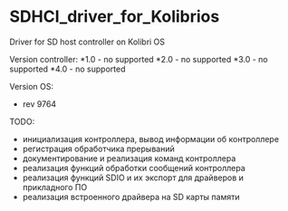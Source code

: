 # SDHCI_driver_for_Kolibrios

Driver for SD host controller on Kolibri OS

Version controller:
*1.0 - no supported
*2.0 - no supported 
*3.0 - no supported
*4.0 - no supported

Version OS: 
* rev 9764

TODO:
- инициализация контроллера, вывод информации об контроллере
- регистрация обработчика прерываний
- документирование и реализация команд контроллера
- реализация функций обработки сообщений контроллера
- реализация функций SDIO и их экспорт для драйверов и прикладного ПО
- реализация встроенного драйвера на SD карты памяти
